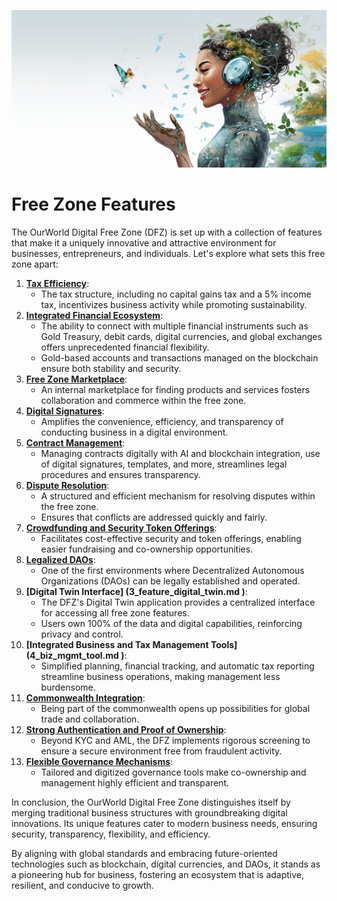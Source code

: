 ![](img/features.png)

# Free Zone Features

The OurWorld Digital Free Zone (DFZ) is set up with a collection of features that make it a uniquely innovative and attractive environment for businesses, entrepreneurs, and individuals. Let's explore what sets this free zone apart:


1. **[Tax Efficiency](6_tax_efficiency.md )**:
   * The tax structure, including no capital gains tax and a 5% income tax, incentivizes business activity while promoting sustainability.
1. **[Integrated Financial Ecosystem](2_financial_system.md )**:
   * The ability to connect with multiple financial instruments such as Gold Treasury, debit cards, digital currencies, and global exchanges offers unprecedented financial flexibility.
   * Gold-based accounts and transactions managed on the blockchain ensure both stability and security.
1. **[Free Zone Marketplace](5_directory.md )**:
   * An internal marketplace for finding products and services fosters collaboration and commerce within the free zone.
1. **[Digital Signatures](8_digital_signatures.md)**:
   *  Amplifies the convenience, efficiency, and transparency of conducting business in a digital environment.
1. **[Contract Management](9_contract_mgmt.md)**:
   * Managing contracts digitally with AI and blockchain integration, use of digital signatures, templates, and more, streamlines legal procedures and ensures transparency.
1. **[Dispute Resolution](1_dispute_resolution.md)**:
   * A structured and efficient mechanism for resolving disputes within the free zone.
   * Ensures that conflicts are addressed quickly and fairly.
1. **[Crowdfunding and Security Token Offerings](7_security_token_offerings.md )**:
   * Facilitates cost-effective security and token offerings, enabling easier fundraising and co-ownership opportunities.
1. **[Legalized DAOs](10_legal_dao.md)**:
    * One of the first environments where Decentralized Autonomous Organizations (DAOs) can be legally established and operated.
1. **[Digital Twin Interface] (3_feature_digital_twin.md )**:
   * The DFZ's Digital Twin application provides a centralized interface for accessing all free zone features.
   * Users own 100% of the data and digital capabilities, reinforcing privacy and control.
1. **[Integrated Business and Tax Management Tools] (4_biz_mgmt_tool.md )**:
   * Simplified planning, financial tracking, and automatic tax reporting streamline business operations, making management less burdensome.
1. **[Commonwealth Integration](11_common_wealth.md)**:
    * Being part of the commonwealth opens up possibilities for global trade and collaboration.
1. **[Strong Authentication and Proof of Ownership](12_beyond_kyc.md)**:
    * Beyond KYC and AML, the DFZ implements rigorous screening to ensure a secure environment free from fraudulent activity.
1. **[Flexible Governance Mechanisms](13_governance.md)**:
    * Tailored and digitized governance tools make co-ownership and management highly efficient and transparent.   

In conclusion, the OurWorld Digital Free Zone distinguishes itself by merging traditional business structures with groundbreaking digital innovations. Its unique features cater to modern business needs, ensuring security, transparency, flexibility, and efficiency. 

By aligning with global standards and embracing future-oriented technologies such as blockchain, digital currencies, and DAOs, it stands as a pioneering hub for business, fostering an ecosystem that is adaptive, resilient, and conducive to growth.

